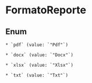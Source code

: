 
# FormatoReporte

## Enum


    * `pdf` (value: `"Pdf"`)

    * `docx` (value: `"Docx"`)

    * `xlsx` (value: `"Xlsx"`)

    * `txt` (value: `"Txt"`)



